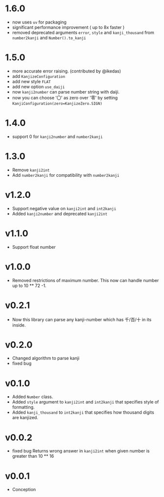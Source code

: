 # 1.6.0
- now uses `uv` for packaging
- significant performance improvement ( up to 8x faster )
- removed deprecated arguments `error`, `style` and `kanji_thousand` from `number2kanji` and `Number().to_kanji`

# 1.5.0

- more accurate error raising. (contributed by @ikedas)
- add `KanjizeConfiguration`
- add new style `FLAT`
- add new option `use_daiji`
- now `kanji2number` can parse number string with daiji.
- now you can choose '〇' as zero over '零' by setting `KanjiConfiguration(zero=KanjizeZero.SIGN)`

# 1.4.0

- support 0 for `kanji2number` and `number2kanji`

# 1.3.0

- Remove `kanji2int`
- Add `number2kanji` for compatibility with `number2kanji`

# v1.2.0

- Support negative value on `kanji2int` and `int2kanji`
- Added `kanji2number` and deprecated `kanji2int`

# v1.1.0

- Support float number

# v1.0.0

- Removed restrictions of maximum number. This now can handle number up to 10 ** 72 -1.

# v0.2.1

- Now this library can parse any kanji-number which has 千/百/十 in its inside.

# v0.2.0

- Changed algorithm to parse kanji
- fixed bug

# v0.1.0

- Added `Number` class.
- Added `style` argument to `kanji2int` and `int2kanji` that specifies style of formatting.
- Added `kanji_thousand` to `int2kanji` that specifies how thousand digits are kanjized.

# v0.0.2

- fixed bug Returns wrong answer in `kanji2int` when given number is greater than 10 ** 16

# v0.0.1

- Conception